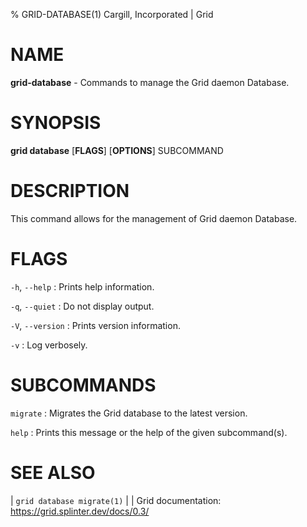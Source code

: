 % GRID-DATABASE(1) Cargill, Incorporated | Grid
<!--
  Copyright 2022 Cargill Incorporated
  Licensed under Creative Commons Attribution 4.0 International License
  https://creativecommons.org/licenses/by/4.0/
-->

NAME
====

**grid-database** - Commands to manage the Grid daemon Database.

SYNOPSIS
========

**grid database** \[**FLAGS**\] \[**OPTIONS**\] SUBCOMMAND

DESCRIPTION
===========

This command allows for the management of Grid daemon Database.

FLAGS
=====

`-h`, `--help`
: Prints help information.

`-q`, `--quiet`
: Do not display output.

`-V`, `--version`
: Prints version information.

`-v`
: Log verbosely.

SUBCOMMANDS
===========

`migrate`
: Migrates the Grid database to the latest version.

`help`
: Prints this message or the help of the given subcommand(s).

SEE ALSO
========
| `grid database migrate(1)`
|
| Grid documentation: https://grid.splinter.dev/docs/0.3/

